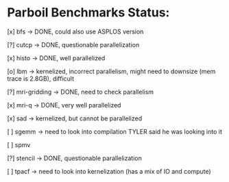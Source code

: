 # Parboil Benchmarks Status:

[x] bfs -> DONE, could also use ASPLOS version

[?] cutcp -> DONE, questionable parallelization

[x] histo -> DONE, well parallelized

[o] lbm -> kernelized, incorrect parallelism, might need to downsize (mem trace is 2.8GB), difficult

[?] mri-gridding -> DONE, need to check parallelism

[x] mri-q -> DONE, very well parallelized

[x] sad -> kernelized, but cannot be parallelized

[ ] sgemm -> need to look into compilation TYLER said he was looking into it

[ ] spmv

[?] stencil -> DONE, questionable parallelization

[ ] tpacf -> need to look into kernelization (has a mix of IO and compute)
